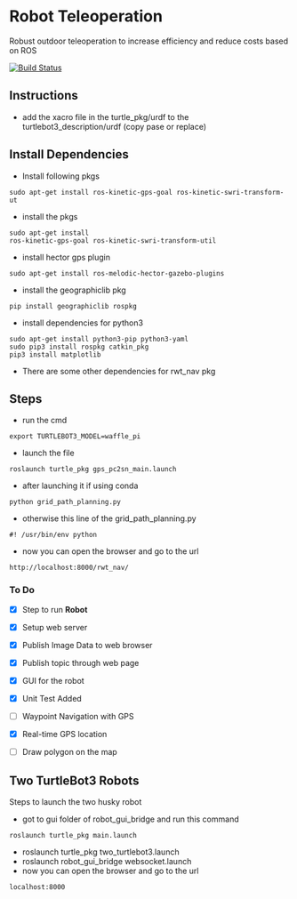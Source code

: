 # Robot Teleoperation

Robust outdoor teleoperation to increase efficiency and reduce costs based on ROS

[![Build Status](https://travis-ci.org/sachinkum0009/robot-teleoperation.svg?branch=master)](https://travis-ci.org/sachinkum0009/robot-teleoperation)

## Instructions
- add the xacro file in the turtle_pkg/urdf to the turtlebot3_description/urdf (copy pase or replace)


## Install Dependencies
- Install following pkgs
```
sudo apt-get install ros-kinetic-gps-goal ros-kinetic-swri-transform-ut
```
- install the pkgs 
```
sudo apt-get install 
ros-kinetic-gps-goal ros-kinetic-swri-transform-util

```
- install hector gps plugin
```
sudo apt-get install ros-melodic-hector-gazebo-plugins
```
- install the geographiclib pkg
```
pip install geographiclib rospkg

```
- install dependencies for python3

```
sudo apt-get install python3-pip python3-yaml
sudo pip3 install rospkg catkin_pkg
pip3 install matplotlib
```

- There are some other dependencies for rwt_nav pkg


## Steps
- run the cmd
```
export TURTLEBOT3_MODEL=waffle_pi
```


- launch the  file
```
roslaunch turtle_pkg gps_pc2sn_main.launch
```
- after launching it if using conda
```
python grid_path_planning.py
```
- otherwise this line of the grid_path_planning.py
```
#! /usr/bin/env python
```

- now you can open the browser and go to the url
```
http://localhost:8000/rwt_nav/
```


### To Do
- [x] Step to run <b>Robot</b>
- [x] Setup web server
- [x] Publish Image Data to web browser
- [x] Publish topic through web page
- [x] GUI for the robot
- [x] Unit Test Added
- [ ] Waypoint Navigation with GPS
- [x] Real-time GPS location
- [ ] Draw polygon on the map 




## Two TurtleBot3 Robots
Steps to launch the two husky robot
- got to gui folder of robot_gui_bridge and run this command
```
roslaunch turtle_pkg main.launch
```
- roslaunch turtle_pkg two_turtlebot3.launch
- roslaunch robot_gui_bridge websocket.launch
- now you can open the browser and go to the url
```
localhost:8000
```
